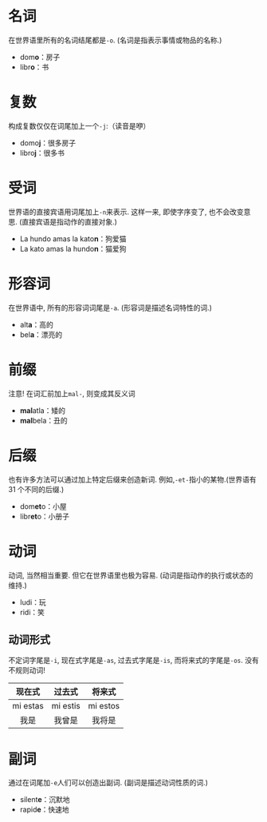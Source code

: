 # 名词

在世界语里所有的名词结尾都是`-o`. (名词是指表示事情或物品的名称.)

* dom**o**：房子
* libr**o**：书

# 复数

构成复数仅仅在词尾加上一个`-j`:（读音是咿）

* domo**j**：很多房子
* libro**j**：很多书

# 受词

世界语的直接宾语用词尾加上`-n`来表示. 这样一来, 即使字序变了, 也不会改变意思. (直接宾语是指动作的直接对象.)

* La hundo amas la kato**n**：狗爱猫
* La kato amas la hundo**n**：猫爱狗

# 形容词

在世界语中, 所有的形容词词尾是`-a`. (形容词是描述名词特性的词.)

* alt**a**：高的
* bel**a**：漂亮的

# 前缀

注意! 在词汇前加上`mal-`, 则变成其反义词

* **mal**atla：矮的
* **mal**bela：丑的

# 后缀

也有许多方法可以通过加上特定后缀来创造新词. 例如,`-et-`指小的某物.(世界语有 31 个不同的后缀.)

* dom**et**o：小屋
* libr**et**o：小册子

# 动词

动词, 当然相当重要. 但它在世界语里也极为容易. (动词是指动作的执行或状态的维持.)

* ludi：玩
* ridi：笑

## 动词形式

不定词字尾是`-i`, 现在式字尾是`-as`, 过去式字尾是`-is`, 而将来式的字尾是`-os`. 没有不规则动词!

| 现在式 | 过去式 | 将来式 |
|:---------:|:---------:|:---------:|
| mi estas | mi estis | mi estos |
| 我是 | 我曾是 | 我将是 |

# 副词

通过在词尾加`-e`人们可以创造出副词. (副词是描述动词性质的词.)

* silent**e**：沉默地
* rapid**e**：快速地